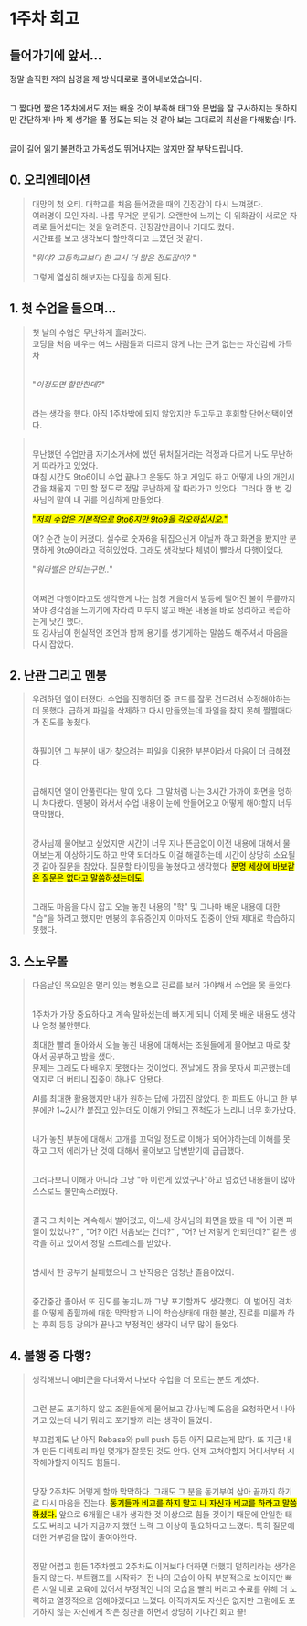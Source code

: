 # 1주차 회고

## 들어가기에 앞서...

정말 솔직한 저의 심경을 제 방식대로로 풀어내보았습니다.

<br>그 짧다면 짧은 1주차에서도 저는 배운 것이 부족해 태그와 문법을 잘 구사하지는 못하지만 간단하게나마 제 생각을 풀 정도는 되는 것 같아 보는 그대로의 최선을 다해봤습니다.

<br>글이 길어 읽기 불편하고 가독성도 뛰어나지는 않지만 잘 부탁드립니다.

## 0. 오리엔테이션

> 대망의 첫 오티. 대학교를 처음 들어갔을 때의 긴장감이 다시 느껴졌다. <br> 여러명이 모인 자리. 나름 무거운 분위기. 오랜만에 느끼는 이 위화감이 새로운 자리로 들어섰다는 것을 알려준다. 긴장감만큼이나 기대도 컸다. <br>시간표를 보고 생각보다 할만하다고 느꼈던 것 같다.
>
> "_뭐야? 고등학교보다 한 교시 더 많은 정도잖아?_ "
>
> 그렇게 열심히 해보자는 다짐을 하게 된다.

## 1. 첫 수업을 들으며...

> 첫 날의 수업은 무난하게 흘러갔다.<br> 코딩을 처음 배우는 여느 사람들과 다르지 않게 나는 근거 없는는 자신감에 가득 차
>
> <br>"_이정도면 할만한데?_"
>
> <br>라는 생각을 했다. 아직 1주차밖에 되지 않았지만 두고두고 후회할 단어선택이었다.

> <br>무난했던 수업만큼 자기소개서에 썼던 뒤처질거라는 걱정과 다르게 나도 무난하게 따라가고 있었다.
> <br>마침 시간도 9to6이니 수업 끝나고 운동도 하고 게임도 하고 어떻게 나의 개인시간을 채울지 고민 할 정도로 정말 무난하게 잘 따라가고 있었다. 그러다 한 번 강사님의 말이 내 귀를 의심하게 만들었다.
>
> <mark><u>"_저희 수업은 기본적으로 9to6지만 9to9을 각오하십시오._"</mark></u>
>
> 어? 순간 눈이 커졌다. 실수로 숫자6을 뒤집으신게 아닐까 하고 화면을 봤지만 분명하게 9to9이라고 적혀있었다.
> 그래도 생각보다 체념이 빨라서 다행이었다.
>
> "_워라밸은 안되는구먼.._"
>
> <br>어쩌면 다행이라고도 생각한게 나는 엄청 게을러서 발등에 떨어진 불이 무릎까지 와야 경각심을 느끼기에 차라리 미루지 않고 배운 내용을 바로 정리하고 복습하는게 낫긴 했다.
> <br>또 강사님이 현실적인 조언과 함께 용기를 생기게하는 말씀도 해주셔서 마음을 다시 잡았다.

## 2. 난관 그리고 멘붕

> 우려하던 일이 터졌다.
> 수업을 진행하던 중 코드를 잘못 건드려서 수정해야하는데 못했다. 급하게 파일을 삭제하고 다시 만들었는데 파일을 찾지 못해 쩔쩔매다가 진도를 놓쳤다.
>
> <br>하필이면 그 부분이 내가 찾으려는 파일을 이용한 부분이라서 마음이 더 급해졌다.
>
> <br>급해지면 일이 안풀린다는 말이 있다. 그 말처럼 나는 3시간 가까이 화면을 멍하니 쳐다봤다. 멘붕이 와서서 수업 내용이 눈에 안들어오고 어떻게 해야할지 너무 막막했다.
>
> <br>강사님께 물어보고 싶었지만 시간이 너무 지나 뜬금없이 이전 내용에 대해서 물어보는게 이상하기도 하고 만약 되더라도 이걸 해결하는데 시간이 상당히 소요될 것 같아 질문을 참았다. 질문할 타이밍을 놓쳤다고 생각했다.
> <mark>분명 세상에 바보같은 질문은 없다고 말씀하셨는데도.</mark>
>
> <br>그래도 마음을 다시 잡고 오늘 놓친 내용의 "학" 및 그나마 배운 내용에 대한 "습"을 하려고 했지만 멘붕의 후유증인지 이마저도 집중이 안돼 제대로 학습하지 못했다.

## 3. 스노우볼

> 다음날인 목요일은 멀리 있는 병원으로 진료를 보러 가야해서 수업을 못 들었다.
>
> <br>1주차가 가장 중요하다고 계속 말하셨는데 빠지게 되니 어제 못 배운 내용도 생각나 엄청 불안헀다.
>
> 최대한 빨리 돌아와서 오늘 놓친 내용에 대해서는 조원들에게 물어보고 따로 찾아서 공부하고 밤을 샜다.
> <br>문제는 그래도 다 배우지 못했다는 것이었다. 전날에도 잠을 못자서 피곤했는데 억지로 더 버티니 집중이 하나도 안됐다.
>
> AI를 최대한 활용했지만 내가 원하는 답에 가깝진 않았다. 한 파트도 아니고 한 부분에만 1~2시간 붙잡고 있는데도 이해가 안되고 진척도가 느리니 너무 화가났다.
>
> <br> 내가 놓친 부분에 대해서 고개를 끄덕일 정도로 이해가 되어야하는데 이해를 못하고 그저 에러가 난 것에 대해서 물어보고 답변받기에 급급했다.
>
> <br>그러다보니 이해가 아니라 그냥 "아 이런게 있었구나"하고 넘겼던 내용들이 많아 스스로도 불만족스러웠다.
>
> <br>결국 그 차이는 계속해서 벌어졌고, 어느새 강사님의 화면을 봤을 때 "어 이런 파일이 있었나?" , "어? 이건 처음보는 건데?" , "어? 난 저렇게 안되던데?" 같은 생각을 히고 있어서 정말 스트레스를 받았다.
>
> <br>밤새서 한 공부가 실패했으니 그 반작용은 엄청난 졸음이었다.
>
> <br>중간중간 졸아서 또 진도를 놓치니까 그냥 포기할까도 생각했다. 이 벌어진 격차를 어떻게 좁힐까에 대한 막막함과 나의 학습상태에 대한 불만, 진료를 미룰까 하는 후회 등등 강의가 끝나고 부정적인 생각이 너무 많이 들었다.

## 4. 불행 중 다행?

> 생각해보니 예비군을 다녀와서 나보다 수업을 더 모르는 분도 계셨다.
>
> <br>그런 분도 포기하지 않고 조원들에게 물어보고 강사님꼐 도움을 요청하면서 나아가고 있는데 내가 뭐라고 포기할까 라는 생각이 들었다.
>
> 부끄럽게도 난 아직 Rebase와 pull push 등등 아직 모르는게 많다. 또 지금 내가 만든 디렉토리 파일 몇개가 잘못된 것도 안다. 언제 고쳐야할지 어디서부터 시작해야할지 아직도 힘들다.
>
> <br>당장 2주차도 어떻게 할까 막막하다. 그래도 그 분을 동기부여 삼아 끝까지 하기로 다시 마음을 잡는다. <mark>동기들과 비교를 하지 말고 나 자신과 비교를 하라고 말씀하셨다.</mark> 앞으로 6개월은 내가 생각한 것 이상으로 힘들 것이기 때문에 안일한 태도도 버리고 내가 지금까지 했던 노력 그 이상이 필요하다고 느꼈다. 특히 질문에 대한 거부감을 많이 줄여야한다.
>
> <br>정말 어렵고 힘든 1주차였고 2주차도 이거보다 더하면 더했지 덜하리라는 생각은 들지 않는다. 부트캠프를 시작하기 전 나의 모습이 아직 부분적으로 보이지만 빠른 시일 내로 교육에 있어서 부정적인 나의 모습을 빨리 버리고 수료를 위해 더 노력하고 열정적으로 임해야겠다고 느꼈다. 아직까지도 자신은 없지만 그럼에도 포기하지 않는 자신에게 작은 칭찬을 하면서 상당히 기나긴 회고 끝!
